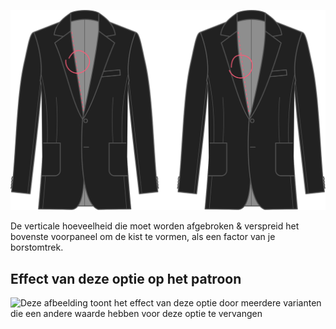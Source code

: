 ![Borstvorming](chestshaping.svg)

De verticale hoeveelheid die moet worden afgebroken & verspreid het bovenste voorpaneel om de kist te vormen, als een factor van je borstomtrek.

## Effect van deze optie op het patroon

![Deze afbeelding toont het effect van deze optie door meerdere varianten die een andere waarde hebben voor deze optie te vervangen](jaeger\_chestshaping\_sample.svg "Effect van deze optie op het patroon")
